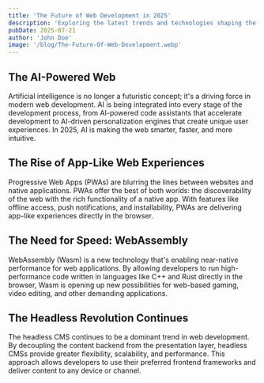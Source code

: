 ```yaml
---
title: 'The Future of Web Development in 2025'
description: 'Exploring the latest trends and technologies shaping the future of web development, from AI to WebAssembly.'
pubDate: 2025-07-21
author: 'John Doe'
image: '/blog/The-Future-Of-Web-Development.webp'
---
```


## The AI-Powered Web

Artificial intelligence is no longer a futuristic concept; it's a driving force in modern web development. AI is being integrated into every stage of the development process, from AI-powered code assistants that accelerate development to AI-driven personalization engines that create unique user experiences. In 2025, AI is making the web smarter, faster, and more intuitive.

## The Rise of App-Like Web Experiences

Progressive Web Apps (PWAs) are blurring the lines between websites and native applications. PWAs offer the best of both worlds: the discoverability of the web with the rich functionality of a native app. With features like offline access, push notifications, and installability, PWAs are delivering app-like experiences directly in the browser.

## The Need for Speed: WebAssembly

WebAssembly (Wasm) is a new technology that's enabling near-native performance for web applications. By allowing developers to run high-performance code written in languages like C++ and Rust directly in the browser, Wasm is opening up new possibilities for web-based gaming, video editing, and other demanding applications.

## The Headless Revolution Continues

The headless CMS continues to be a dominant trend in web development. By decoupling the content backend from the presentation layer, headless CMSs provide greater flexibility, scalability, and performance. This approach allows developers to use their preferred frontend frameworks and deliver content to any device or channel.
